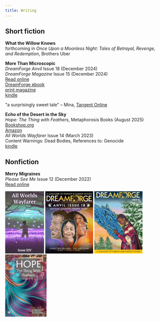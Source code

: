 ```yaml
---
title: Writing
---
```


## Short fiction
**What the Willow Knows**
<br>forthcoming in _Once Upon a Moonless Night: Tales of Betrayal, Revenge, and Redemption_, Brothers Uber

**More Than Microscopic**
<br>_DreamForge Anvil_ Issue 18 (December 2024)
<br>_DreamForge Magazine_ Issue 15 (December 2024)
<br>[Read online](https://dreamforge.mywebportal.app/dreamforge/stories/show/more-than-microscopic-erin-darrow)
<br>[DreamForge ebook](https://dreamforgemagazine.com/product/dreamforge-anvil-issue-18-epub-mobi-pdf/)
<br>[print magazine](https://a.co/d/1itSqtL)
<br>[kindle](https://a.co/d/ejVnNjb)

"a surprisingly sweet tale" – Mina, [Tangent Online](https://tangentonline.com/e-market-quarterly/dreamforge-anvil-18-winter-2024/)

**Echo of the Desert in the Sky**
<br>_Hope: The Thing with Feathers_, Metaphorosis Books (August 2025)
<br>[Bookshop.org](https://bookshop.org/p/books/hope-the-thing-with-feathers/e3d72f48d2cb8646)
<br>[Amazon](https://www.amazon.com/HOPE-Feathers-B-Morris-Allen-ebook/dp/B0FC3PQ44H)
<br>_All Worlds Wayfarer_ Issue 14 (March 2023)
<br>Content Warnings: Dead Bodies, References to: Genocide
<br>[kindle](https://a.co/d/0O1kxLa)

## Nonfiction
**Merry Migraines**
<br>_Please See Me_ Issue 12 (December 2022)
<br>[Read online](https://pleaseseeme.com/issue-12-diagnosis/nonfiction/merry-migraines-psm-12-cnf-erin-darrow/)

<img src="https://github.com/erindarrow/erindarrow.github.io/blob/main/assets/covers/aww14cover.jpg" alt="All Worlds Wayfarer issue 14 cover" height="200"/> <img src="https://github.com/erindarrow/erindarrow.github.io/blob/main/assets/covers/df-anvil-18-cover.jpg" alt="DreamForge Anvil 18 cover" height="200"/> <img src="https://github.com/erindarrow/erindarrow.github.io/blob/main/assets/covers/df-mag-cover-15.jpg" alt="DreamForge 15 cover" height="200"/> <img src="https://github.com/erindarrow/erindarrow.github.io/blob/main/assets/covers/HOPE_2025-cover.jpg" alt="Hope the thing with feathers cover" height="200"/>
